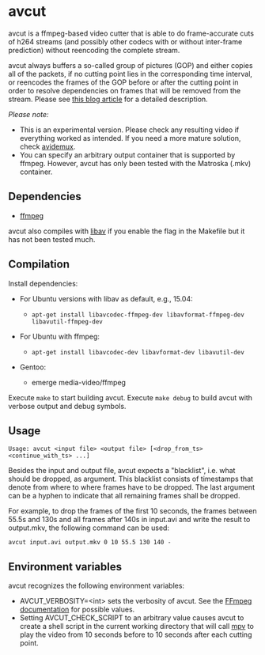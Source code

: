 avcut
=====

avcut is a ffmpeg-based video cutter that is able to do frame-accurate cuts
of h264 streams (and possibly other codecs with or without inter-frame
prediction) without reencoding the complete stream.

avcut always buffers a so-called group of pictures (GOP) and either copies all
of the packets, if no cutting point lies in the corresponding time interval, or
reencodes the frames of the GOP before or after the cutting point in order to
resolve dependencies on frames that will be removed from the stream. Please
see [this blog article](http://kicherer.org/joomla/index.php/de/blog/42-avcut-frame-accurate-video-cutting-with-only-small-quality-loss)
for a detailed description.

_Please note:_

* This is an experimental version. Please check any resulting video if
  everything worked as intended. If you need a more mature solution, check
  [avidemux](http://fixounet.free.fr/avidemux/).
* You can specify an arbitrary output container that is supported by ffmpeg.
  However, avcut has only been tested with the Matroska (.mkv) container.

Dependencies
------------

* [ffmpeg](https://www.ffmpeg.org/)

avcut also compiles with [libav](https://libav.org/) if you enable the flag in
the Makefile but it has not been tested much.

Compilation
-----------

Install dependencies:

* For Ubuntu versions with libav as default, e.g., 15.04:

  * `apt-get install libavcodec-ffmpeg-dev libavformat-ffmpeg-dev libavutil-ffmpeg-dev`

* For Ubuntu with ffmpeg:

  * `apt-get install libavcodec-dev libavformat-dev libavutil-dev`

* Gentoo:

  * emerge media-video/ffmpeg

Execute `make` to start building avcut. Execute `make debug` to build avcut with
verbose output and debug symbols.

Usage
-----

`Usage: avcut <input file> <output file> [<drop_from_ts> <continue_with_ts> ...]`

Besides the input and output file, avcut expects a "blacklist", i.e. what should
be dropped, as argument. This blacklist consists of timestamps that denote from
where to where frames have to be dropped. The last argument can be a hyphen to
indicate that all remaining frames shall be dropped.

For example, to drop the frames of the first 10 seconds, the frames between
55.5s and 130s and all frames after 140s in input.avi and write the result to
output.mkv, the following command can be used:

`avcut input.avi output.mkv 0 10 55.5 130 140 -`

Environment variables
---------------------

avcut recognizes the following environment variables:

* AVCUT_VERBOSITY=\<int\> sets the verbosity of avcut. See the
  [FFmpeg documentation](https://www.ffmpeg.org/doxygen/2.8/log_8h.html)
  for possible values.
* Setting AVCUT_CHECK_SCRIPT to an arbitrary value causes avcut to create a
  shell script in the current working directory that will call
  [mpv](https://mpv.io/) to play the video from 10 seconds before to 10 seconds
  after each cutting point.